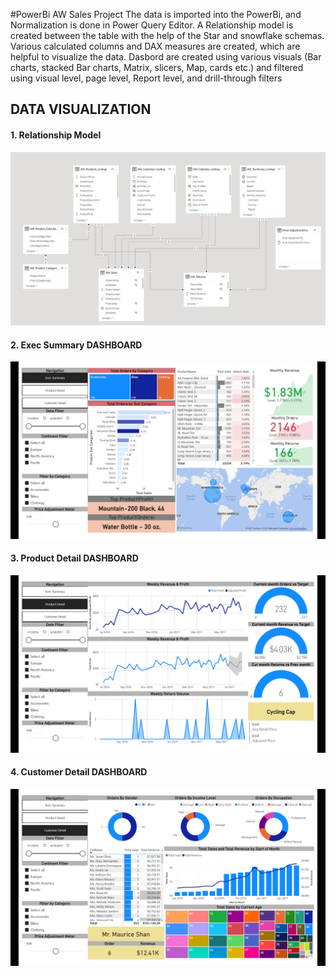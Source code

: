 #PowerBi AW Sales Project
The data is imported into the PowerBi, and Normalization is done in Power Query Editor. A Relationship model is created between the table with the help of the Star and snowflake schemas. Various calculated columns and DAX measures are created, which are helpful to visualize the data. Dasbord are created using various visuals (Bar charts, stacked Bar charts, Matrix, slicers, Map, cards etc.) and filtered using visual level, page level, Report level, and drill-through filters

## DATA VISUALIZATION

#### 1. Relationship Model
![(Table_Relationship.png)](https://github.com/Harsha-Pulagam/PowerBI_AW_Sales_Project/blob/ccf75411d3095db161236b9eefa82975918e0402/Table_Relationship.png)

#### 2. Exec Summary DASHBOARD
![(DashBoard/Exec_Summary.png)](https://github.com/Harsha-Pulagam/PowerBI_AW_Sales_Project/blob/7ed9b33807d5c366a3863f222ec8afe8e9d88a56/DashBoard/Exec_Summary.png)

#### 3. Product Detail DASHBOARD
![(DashBoard/Product_Detail.png)](https://github.com/Harsha-Pulagam/PowerBI_AW_Sales_Project/blob/7ed9b33807d5c366a3863f222ec8afe8e9d88a56/DashBoard/Product_Detail.png)

#### 4. Customer Detail DASHBOARD
![(DashBoard/Customer_Detail.png)](https://github.com/Harsha-Pulagam/PowerBI_AW_Sales_Project/blob/7ed9b33807d5c366a3863f222ec8afe8e9d88a56/DashBoard/Customer_Detail.png)
